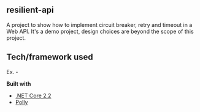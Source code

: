 ## resilient-api
A project to show how to implement circuit breaker, retry and timeout in a Web API.
It's a demo project, design choices are beyond the scope of this project.

## Tech/framework used
Ex. -

<b>Built with</b>
- [.NET Core 2.2](https://dotnet.microsoft.com/download/dotnet-core/2.2)
- [Polly](https://github.com/App-vNext/Polly)